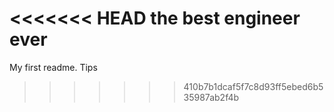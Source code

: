 <<<<<<< HEAD
the best engineer ever
=======
My first readme. Tips
>>>>>>> 410b7b1dcaf5f7c8d93ff5ebed6b535987ab2f4b
